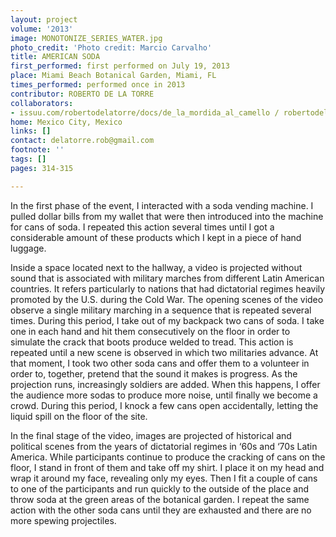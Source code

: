 ```yaml
---
layout: project
volume: '2013'
image: MONOTONIZE_SERIES_WATER.jpg
photo_credit: 'Photo credit: Marcio Carvalho'
title: AMERICAN SODA
first_performed: first performed on July 19, 2013
place: Miami Beach Botanical Garden, Miami, FL
times_performed: performed once in 2013
contributor: ROBERTO DE LA TORRE
collaborators:
- issuu.com/robertodelatorre/docs/de_la_mordida_al_camello / robertodelatorre.com
home: Mexico City, Mexico
links: []
contact: delatorre.rob@gmail.com
footnote: ''
tags: []
pages: 314-315

---
```


In the first phase of the event, I interacted with a soda vending machine. I pulled dollar bills from my wallet that were then introduced into the machine for cans of soda. I repeated this action several times until I got a considerable amount of these products which I kept in a piece of hand luggage.

Inside a space located next to the hallway, a video is projected without sound that is associated with military marches from different Latin American countries. It refers particularly to nations that had dictatorial regimes heavily promoted by the U.S. during the Cold War. The opening scenes of the video observe a single military marching in a sequence that is repeated several times. During this period, I take out of my backpack two cans of soda. I take one in each hand and hit them consecutively on the floor in order to simulate the crack that boots produce welded to tread. This action is repeated until a new scene is observed in which two militaries advance. At that moment, I took two other soda cans and offer them to a volunteer in order to, together, pretend that the sound it makes is progress. As the projection runs, increasingly soldiers are added. When this happens, I offer the audience more sodas to produce more noise, until finally we become a crowd. During this period, I knock a few cans open accidentally, letting the liquid spill on the floor of the site.

In the final stage of the video, images are projected of historical and political scenes from the years of dictatorial regimes in ‘60s and ‘70s Latin America. While participants continue to produce the cracking of cans on the floor, I stand in front of them and take off my shirt. I place it on my head and wrap it around my face, revealing only my eyes. Then I fit a couple of cans to one of the participants and run quickly to the outside of the place and throw soda at the green areas of the botanical garden. I repeat the same action with the other soda cans until they are exhausted and there are no more spewing projectiles.
